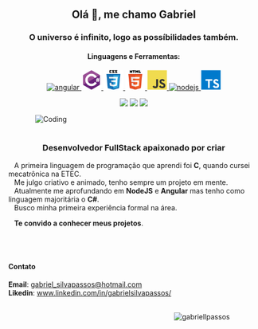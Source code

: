 <h2 align="center">Olá 👋, me chamo Gabriel</h2>
<h3 align="center">O universo é infinito, logo as possíbilidades também.</h3>

<p align="right">


<h4 align="center">Linguagens e Ferramentas:</h4>

<p align="center">
  <a href="https://angular.io" target="_blank" rel="noreferrer"> <img src="https://angular.io/assets/images/logos/angular/angular.svg" alt="angular" width="40"       height="40"/> 
  </a> 
  <a href="https://www.w3schools.com/cs/" target="_blank" rel="noreferrer"> <img src="https://raw.githubusercontent.com/devicons/devicon/master/icons/csharp/csharp-original.svg" alt="csharp" width="40" height="40"/> 
  </a> 
  <a href="https://www.w3schools.com/css/" target="_blank" rel="noreferrer"> <img src="https://raw.githubusercontent.com/devicons/devicon/master/icons/css3/css3-original-wordmark.svg" alt="css3" width="40" height="40"/> 
  </a> 
  <a href="https://www.w3.org/html/" target="_blank" rel="noreferrer"> <img src="https://raw.githubusercontent.com/devicons/devicon/master/icons/html5/html5-original-wordmark.svg" alt="html5" width="40" height="40"/> 
  </a> 
  <a href="https://developer.mozilla.org/en-US/docs/Web/JavaScript" target="_blank" rel="noreferrer"> <img src="https://raw.githubusercontent.com/devicons/devicon/master/icons/javascript/javascript-original.svg" alt="javascript" width="40" height="40"/>
  </a>
  <a href="https://nodejs.org" target="_blank" rel="noreferrer"> <img src="https://imgur.com/PKXqmML.png" alt="nodejs" width="37" height="40"/> 
  </a> <a href="https://www.typescriptlang.org/" target="_blank" rel="noreferrer"> <img src="https://raw.githubusercontent.com/devicons/devicon/master/icons/typescript/typescript-original.svg" alt="typescript" width="40" height="40"/> 
  </a>
</p>

<p align="center">
  <img align= alt="Coding" src="https://img.shields.io/badge/mysql-%2300f.svg?style=for-the-badge&logo=mysql&logoColor=white"/>
  <img align= alt="Coding" src="https://img.shields.io/badge/MongoDB-%234ea94b.svg?style=for-the-badge&logo=mongodb&logoColor=white"/>
  <img align= alt="Coding" src="https://img.shields.io/badge/docker-%230db7ed.svg?style=for-the-badge&logo=docker&logoColor=white"/>
</p>

  
  <img align="right" alt="Coding" width="450" src="https://i.imgur.com/yrpsqZO.png"/>
  
  </br>


</br>
<h3 align="center">Desenvolvedor FullStack apaixonado por criar</h3>


 &nbsp; &nbsp;A primeira linguagem de programação que aprendi foi **C**, quando cursei mecatrônica na ETEC.</br>
 &nbsp; &nbsp;Me julgo criativo e animado, tenho sempre um projeto em mente.</br>
  &nbsp; &nbsp;Atualmente me aprofundando em **NodeJS** e **Angular** mas tenho como linguagem majoritária o **C#**.</br>
 &nbsp; &nbsp;Busco minha primeira experiência formal na área.</br>
 
   &nbsp; &nbsp;**Te convido a conhecer meus projetos**.</br>
</br></br></br>
#### Contato
 <h7 align="left">**Email**: gabriel_silvapassos@hotmail.com</h7></br>
 <h7 align="left">**Likedin**: www.linkedin.com/in/gabrielsilvapassos/</h7>
</br>
</br>
<p align="right">
  <img src="https://github-readme-stats.vercel.app/api/top-langs?username=gabriellpassos&show_icons=true&locale=en&layout=compact" alt="gabriellpassos" />
  &nbsp; &nbsp; &nbsp; &nbsp; &nbsp;&nbsp;&nbsp;&nbsp;&nbsp;&nbsp;
</p>
